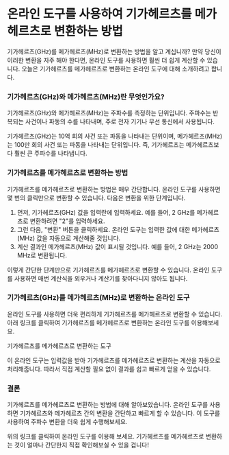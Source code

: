 온라인 도구를 사용하여 기가헤르츠를 메가헤르츠로 변환하는 방법
==================================

기가헤르츠(GHz)를 메가헤르츠(MHz)로 변환하는 방법을 알고 계십니까? 만약 당신이 이러한 변환을 자주 해야 한다면, 온라인 도구를 사용하면 훨씬 더 쉽게 계산할 수 있습니다. 오늘은 기가헤르츠를 메가헤르츠로 변환하는 온라인 도구에 대해 소개하려고 합니다.

### 기가헤르츠(GHz)와 메가헤르츠(MHz)란 무엇인가요?

기가헤르츠(GHz)와 메가헤르츠(MHz)는 주파수를 측정하는 단위입니다. 주파수는 반복되는 사건이나 파동의 수를 나타내며, 주로 전자 기기나 무선 통신에서 사용됩니다.

기가헤르츠(GHz)는 10억 회의 사건 또는 파동을 나타내는 단위이며, 메가헤르츠(MHz)는 100만 회의 사건 또는 파동을 나타내는 단위입니다. 즉, 기가헤르츠는 메가헤르츠보다 훨씬 큰 주파수를 나타냅니다.

### 기가헤르츠를 메가헤르츠로 변환하는 방법

기가헤르츠를 메가헤르츠로 변환하는 방법은 매우 간단합니다. 온라인 도구를 사용하면 몇 번의 클릭만으로 변환할 수 있습니다. 다음은 변환을 위한 단계입니다.

1. 먼저, 기가헤르츠(GHz) 값을 입력란에 입력하세요. 예를 들어, 2 GHz를 메가헤르츠로 변환하려면 "2"를 입력하세요.
2. 그런 다음, "변환" 버튼을 클릭하세요. 온라인 도구는 입력한 값에 대한 메가헤르츠(MHz) 값을 자동으로 계산해줄 것입니다.
3. 계산 결과인 메가헤르츠(MHz) 값이 표시될 것입니다. 예를 들어, 2 GHz는 2000 MHz로 변환됩니다.

이렇게 간단한 단계만으로 기가헤르츠를 메가헤르츠로 변환할 수 있습니다. 온라인 도구를 사용하면 매번 계산식을 외우거나 계산기를 찾아다니지 않아도 됩니다.

### 기가헤르츠(GHz)를 메가헤르츠(MHz)로 변환하는 온라인 도구

온라인 도구를 사용하면 더욱 편리하게 기가헤르츠를 메가헤르츠로 변환할 수 있습니다. 아래 링크를 클릭하여 기가헤르츠를 메가헤르츠로 변환하는 온라인 도구를 이용해보세요.

기가헤르츠를 메가헤르츠로 변환하는 도구

이 온라인 도구는 입력값을 받아 기가헤르츠를 메가헤르츠로 변환하는 계산을 자동으로 처리해줍니다. 따라서 직접 계산할 필요 없이 결과를 쉽고 빠르게 얻을 수 있습니다.

### 결론

기가헤르츠를 메가헤르츠로 변환하는 방법에 대해 알아보았습니다. 온라인 도구를 사용하면 기가헤르츠와 메가헤르츠 간의 변환을 간단하고 빠르게 할 수 있습니다. 이 도구를 사용하여 주파수 변환을 더욱 쉽게 수행해보세요.

위의 링크를 클릭하여 온라인 도구를 이용해 보세요. 기가헤르츠를 메가헤르츠로 변환하는 것이 얼마나 간단한지 직접 확인해보실 수 있을 겁니다!